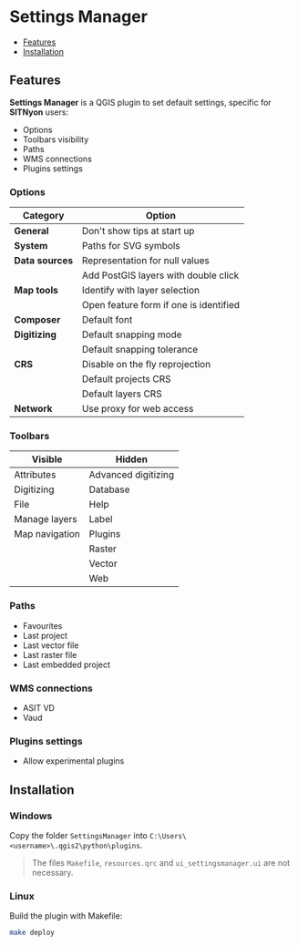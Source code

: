 Settings Manager
================

* [Features](#features)
* [Installation](#installation)

Features
--------

**Settings Manager** is a QGIS plugin to set default settings, specific for **SITNyon** users:
* Options
* Toolbars visibility
* Paths
* WMS connections
* Plugins settings

### Options

| Category         | Option                                 |
| ---------------- | -------------------------------------- |
| **General**      | Don't show tips at start up            |
| **System**       | Paths for SVG symbols                  |
| **Data sources** | Representation for null values         |
|                  | Add PostGIS layers with double click   |
| **Map tools**    | Identify with layer selection          |
|                  | Open feature form if one is identified |
| **Composer**     | Default font                           |
| **Digitizing**   | Default snapping mode                  |
|                  | Default snapping tolerance             |
| **CRS**          | Disable on the fly reprojection        |
|                  | Default projects CRS                   |
|                  | Default layers CRS                     |
| **Network**      | Use proxy for web access               |

### Toolbars

| Visible        | Hidden               |
| ------------   | -------------------- |
| Attributes     | Advanced digitizing  |
| Digitizing     | Database             |
| File           | Help                 |
| Manage layers  | Label                |
| Map navigation | Plugins              |
|                | Raster               |
|                | Vector               |
|                | Web                  |

### Paths

* Favourites
* Last project
* Last vector file
* Last raster file
* Last embedded project

### WMS connections

* ASIT VD
* Vaud

### Plugins settings

* Allow experimental plugins

Installation
------------

### Windows

Copy the folder `SettingsManager` into `C:\Users\<username>\.qgis2\python\plugins`.
> The files `Makefile`, `resources.qrc` and `ui_settingsmanager.ui` are not necessary.

### Linux
Build the plugin with Makefile:

```bash
make deploy
```
